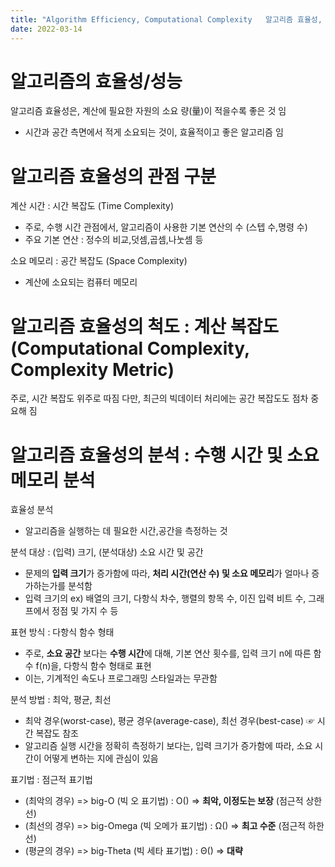 ```yaml
---
title: "Algorithm Efficiency, Computational Complexity   알고리즘 효율성, 계산 복잡도"
date: 2022-03-14
---
```


# 알고리즘의 효율성/성능

알고리즘 효율성은, 계산에 필요한 자원의 소요 량(量)이 적을수록 좋은 것 임
* 시간과 공간 측면에서 적게 소요되는 것이, 효율적이고 좋은 알고리즘 임


# 알고리즘 효율성의 관점 구분

계산 시간   : 시간 복잡도 (Time Complexity)
* 주로, 수행 시간 관점에서, 알고리즘이 사용한 기본 연산의 수 (스텝 수,명령 수)
* 주요 기본 연산 : 정수의 비교,덧셈,곱셈,나눗셈 등

소요 메모리 : 공간 복잡도 (Space Complexity)
* 계산에 소요되는 컴퓨터 메모리


# 알고리즘 효율성의 척도 : 계산 복잡도 (Computational Complexity, Complexity Metric)

주로, 시간 복잡도 위주로 따짐 다만, 최근의 빅데이터 처리에는 공간 복잡도도 점차 중요해 짐

# 알고리즘 효율성의 분석 : 수행 시간 및 소요 메모리 분석

효율성 분석
* 알고리즘을 실행하는 데 필요한 시간,공간을 측정하는 것

분석 대상  :  (입력) 크기, (분석대상) 소요 시간 및 공간
* 문제의 **입력 크기**가 증가함에 따라, **처리 시간(연산 수) 및 소요 메모리**가 얼마나 증가하는가를 분석함
* 입력 크기의 ex) 배열의 크기, 다항식 차수, 행렬의 항목 수, 이진 입력 비트 수, 그래프에서 정점 및 가지 수 등

표현 방식  :  다항식 함수 형태
* 주로, **소요 공간** 보다는 **수행 시간**에 대해, 기본 연산 횟수를, 입력 크기 n에 따른 함수 f(n)을, 다항식 함수 형태로 표현
* 이는, 기계적인 속도나 프로그래밍 스타일과는 무관함

분석 방법  :  최악, 평균, 최선
* 최악 경우(worst-case), 평균 경우(average-case), 최선 경우(best-case)    ☞ 시간 복잡도 참조
* 알고리즘 실행 시간을 정확히 측정하기 보다는, 입력 크기가 증가함에 따라, 소요 시간이 어떻게 변하는 지에 관심이 있음

표기법  :  점근적 표기법
* (최악의 경우) => big-O (빅 오 표기법) : O() => **최악, 이정도는 보장** (점근적 상한선)
* (최선의 경우) => big-Omega (빅 오메가 표기법) : Ω() => **최고 수준** (점근적 하한선)
* (평균의 경우) => big-Theta (빅 세타 표기법) : Θ() => **대략**